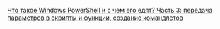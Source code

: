 [Что такое Windows PowerShell и с чем его едят? Часть 3: передача параметров в скрипты и функции, создание командлетов](https://habr.com/ru/company/ruvds/blog/493366/)